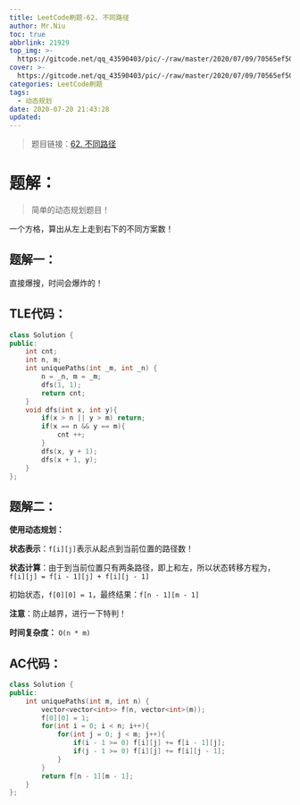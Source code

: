 ```yaml
---
title: LeetCode刷题-62. 不同路径
author: Mr.Niu
toc: true
abbrlink: 21929
top_img: >-
  https://gitcode.net/qq_43590403/pic/-/raw/master/2020/07/09/70565ef50e6782ee3a41f60a5d6499c0.png
cover: >-
  https://gitcode.net/qq_43590403/pic/-/raw/master/2020/07/09/70565ef50e6782ee3a41f60a5d6499c0.png
categories: LeetCode刷题
tags:
  - 动态规划
date: 2020-07-20 21:43:28
updated:
---
```
















> 题目链接：[62. 不同路径]( https://leetcode-cn.com/problems/unique-paths/)



# 题解：



> 简单的动态规划题目！



一个方格，算出从左上走到右下的不同方案数！



## 题解一：

直接爆搜，时间会爆炸的！

## TLE代码：



```c++
class Solution {
public:
    int cnt;
    int n, m;
    int uniquePaths(int _m, int _n) {
        n = _n, m = _m;
        dfs(1, 1);
        return cnt;
    }
    void dfs(int x, int y){
        if(x > n || y > m) return;
        if(x == n && y == m){
            cnt ++;
        }
        dfs(x, y + 1);
        dfs(x + 1, y);
    }
};
```



## 题解二：

**使用动态规划：**



**状态表示**：`f[i][j]`表示从起点到当前位置的路径数！

**状态计算**：由于到当前位置只有两条路径，即上和左，所以状态转移方程为，`f[i][j] = f[i - 1][j] + f[i][j - 1]`

初始状态，`f[0][0] = 1`，最终结果：`f[n - 1][m - 1]`



**注意**：防止越界，进行一下特判！



**时间复杂度：** `O(n * m)`



## AC代码：



```c++
class Solution {
public:
    int uniquePaths(int m, int n) {
        vector<vector<int>> f(n, vector<int>(m));
        f[0][0] = 1;
        for(int i = 0; i < n; i++){
            for(int j = 0; j < m; j++){
                if(i - 1 >= 0) f[i][j] += f[i - 1][j];
                if(j - 1 >= 0) f[i][j] += f[i][j - 1];
            }
        }
        return f[n - 1][m - 1];
    }
};
```

